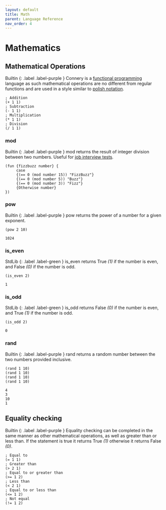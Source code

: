 ```yaml
---
layout: default
title: Math
parent: Language Reference 
nav_order: 4
---
```

# Mathematics

## Mathematical Operations
Builtin 
{: .label .label-purple }
Connery is a [functional programming](https://en.wikipedia.org/wiki/Functional_programming) language as such mathematical operations are no different from regular functions and are used in a style similar to [polish notation](https://en.wikipedia.org/wiki/Polish_notation). 
```
; Addition
(+ 1 1)
; Subtraction
(- 1 1)
; Multiplication
(* 1 1)
; Division
(/ 1 1)
```

### mod
Builtin 
{: .label .label-purple }
mod returns the result of integer division between two numbers. Useful for [job interview tests](https://en.wikipedia.org/wiki/Fizz_buzz).
```
(fun {fizzbuzz number} {
     case
     {(== 0 (mod number 15)) "FizzBuzz"}
     {(== 0 (mod number 5)) "Buzz"}
     {(== 0 (mod number 3)) "Fizz"}
     {Otherwise number}
})
```

### pow
Builtin 
{: .label .label-purple }
pow returns the power of a number for a given exponent.
```
(pow 2 10)
```
```
1024
```

### is_even
StdLib
{: .label .label-green }
is_even returns True _(1)_ if the number is even, and False _(0)_ if the number is odd.
```
(is_even 2)
```
```
1
```

### is_odd
StdLib
{: .label .label-green }
is_odd returns False _(0)_ if the number is even, and True _(1)_ if the number is odd.
```
(is_odd 2)
```
```
0
```
### rand
Builtin 
{: .label .label-purple }
rand returns a random number between the two numbers provided inclusive.
```
(rand 1 10)
(rand 1 10)
(rand 1 10)
(rand 1 10)
```
```
4
3
10
1
```

## Equality checking
Builtin 
{: .label .label-purple }
Equality checking can be completed in the same manner as other mathematical operations, as well as greater than or less than. If the statement is true it returns True _(1)_ otherwise it returns False _(0)_.
```
; Equal to
(= 1 1)
; Greater than
(> 2 1)
; Equal to or greater than
(>= 1 2)
; Less than
(< 2 1)
; Equal to or less than
(<= 1 2)
; Not equal
(!= 1 2)
```